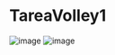 # TareaVolley1
![image](https://github.com/michelltenecela/TareaVolley1/assets/71508681/293ffab7-4910-4fed-aba2-01c712bdb726)
![image](https://github.com/michelltenecela/TareaVolley1/assets/71508681/358a3925-88ab-4ead-a7ac-7634b6c7f7b3)
